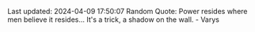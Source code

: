 Last updated: 2024-04-09 17:50:07
Random Quote: Power resides where men believe it resides... It's a trick, a shadow on the wall.  -  Varys